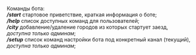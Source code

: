 Команды бота:  
**_/start_** стартовое приветствие, краткая информация о боте;  
**_/help_** список доступных команд для пользователей;  
**_/city_** добавление/удаление городов из которых стартует заезд, _доступна только админам_;  
**_/setup_** список команд настройки бота под конкретный канал (текущий), _доступна только админам_;
